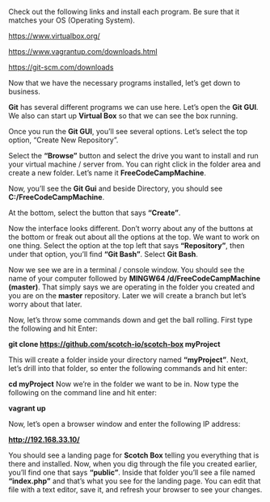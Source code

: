 Check out the following links and install each program. Be sure that it matches your OS (Operating System).

https://www.virtualbox.org/

https://www.vagrantup.com/downloads.html

https://git-scm.com/downloads

Now that we have the necessary programs installed, let’s get down to business.

<b>Git</b> has several different programs we can use here. Let’s open the <b>Git GUI</b>. We also can start up <b>Virtual Box</b> so that we can see the box running.

Once you run the <b>Git GUI</b>, you’ll see several options. Let’s select the top option, </b>“Create New Repository”</b>.

Select the <b>“Browse”</b> button and select the drive you want to install and run your virtual machine / server from. You can right click in the folder area and create a new folder. Let’s name it <b>FreeCodeCampMachine</b>.

Now, you’ll see the <b>Git Gui</b> and beside Directory, you should see <b>C:/FreeCodeCampMachine</b>.

At the bottom, select the button that says <b>“Create”</b>.

Now the interface looks different. Don’t worry about any of the buttons at the bottom or freak out about all the options at the top. We want to work on one thing. Select the option at the top left that says <b>“Repository”</b>, then under that option, you’ll find <b>“Git Bash”</b>. Select <b>Git Bash</b>.

Now we see we are in a terminal / console window. You should see the name of your computer followed by <b>MINGW64 /d/FreeCodeCampMachine (master)</b>. That simply says we are operating in the folder you created and you are on the <b>master</b> repository. Later we will create a branch but let’s worry about that later. 

Now, let’s throw some commands down and get the ball rolling. First type the following and hit Enter:

<b>git clone https://github.com/scotch-io/scotch-box myProject</b>

This will create a folder inside your directory named <b>“myProject”</b>. Next, let’s drill into that folder, so enter the following commands and hit enter:

<b>cd myProject</b>
Now we’re in the folder we want to be in. Now type the following on the command line and hit enter:

<b>vagrant up</b>

Now, let’s open a browser window and enter the following IP address:

<b>http://192.168.33.10/</b>

You should see a landing page for <b>Scotch Box</b> telling you everything that is there and installed. Now, when you dig through the file you created earlier, you’ll find one that says <b>“public”</b>. Inside that folder you’ll see a file named <b>“index.php”</b> and that’s what you see for the landing page. You can edit that file with a text editor, save it, and refresh your browser to see your changes. 


